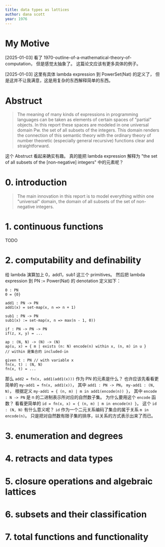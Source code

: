 ```yaml
---
title: data types as lattices
author: dana scott
year: 1976
---
```


# My Motive

[2025-01-03]
看了 1970-outline-of-a-mathematical-theory-of-computation，
但是感觉太抽象了。
这篇论文应该有更多具体的例子。

[2025-01-03]
这里有具体 lambda expression 到 PowerSet(Nat) 的定义了，
但是这并不让我满意，这是用复杂的东西解释简单的东西。

# Abstruct

> The meaning of many kinds of expressions in programming languages
> can be taken as elements of certain spaces of "partial" objects. In
> this report these spaces are modeled in one universal domain Pw. the
> set of all subsets of the integers. This domain renders the
> connection of this semantic theory with the ordinary theory of
> number theoretic (especially general recursive) functions clear and
> straightforward.

这个 Abstruct 看起来确实有趣。
真的能把 lambda expression 解释为
"the set of all subsets of the [non-negative] integers"
中的元素呢？

# 0. introduction

> The main innovation in this report is to model everything within one
> "universal" domain, the domain of all subsets of the set of
> non-negative integers.

# 1. continuous functions

TODO

# 2. computability and definability

给 lambda 演算加上 0，add1，sub1 这三个 primitives。
然后把 lambda expression 到 PN := Power(Nat) 的 denotation 定义如下：

```
0 : PN
0 = {0}

add1 : PN -> PN
add1(x) = set-map(x, n => n + 1)

sub1 : PN -> PN
sub1(x) := set-map(x, n => max(n - 1, 0))

if : PN -> PN -> PN
if(z, x, y) = ...

ap : (N, N) -> (N) -> (N)
ap(u, x) = { m | exists (n: N) encode(n) within x, (n, m) in u }
// within 是集合的 included-in

given t : PN // with variable x
fn(x, t) : (N, N)
fn(x, t) = ...
```

那么 `add2 = fn(x, add1(add1(x)))` 作为 PN 的元素是什么？
也许应该先看看更简单的 `my-add1 = fn(x, add1(x))`，
其中 `add1 : PN -> PN`， `my-add1 : (N, N)`，
根据定义 `my-add1 = { (n, m) | m in add1(encode(n)) }`，
其中 `encode : N -> PN` 是 n 的二进制表示所对应的自然数子集。
为什么要用这个 `encode` 函数？
看看更简单的 `id = fn(x, x) = { (n, m) | m in encode(n) }`。
这个 `id : (N, N)` 有什么意义呢？
`id` 作为一个二元关系编码了集合的属于关系 `m in encode(n)`。
只是把对自然数有限子集的排序，以关系的方式表示出来了而已。

# 3. enumeration and degrees
# 4. retracts and data types
# 5. closure operations and algebraic lattices
# 6. subsets and their classification
# 7. total functions and functionality
